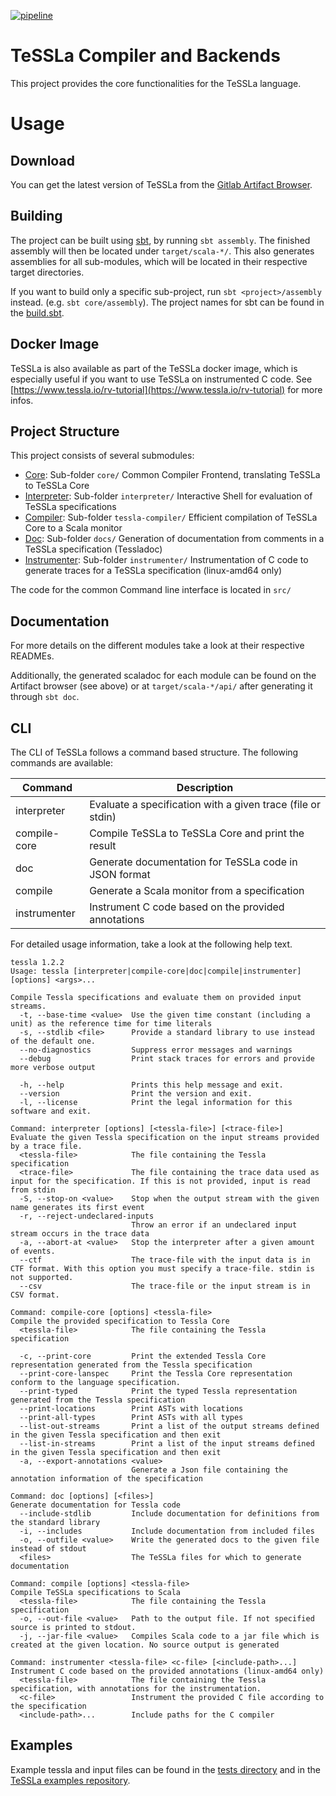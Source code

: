 [![pipeline](https://git.tessla.io/tessla/tessla/badges/development/pipeline.svg)](https://git.tessla.io/tessla/tessla/-/jobs)

# TeSSLa Compiler and Backends

This project provides the core functionalities for the TeSSLa language.

# Usage
## Download

You can get the latest version of TeSSLa from the [Gitlab Artifact Browser](https://git.tessla.io/tessla/tessla/builds/artifacts/development/browse/target/scala-2.13?job=deploy).

## Building

The project can be built using [sbt](https://www.scala-sbt.org/), by running `sbt assembly`. The finished assembly will then be located under `target/scala-*/`. This also generates assemblies for all sub-modules, which will be located in their respective target directories.

If you want to build only a specific sub-project, run `sbt <project>/assembly` instead. (e.g. `sbt core/assembly`). The project names for sbt can be found in the [build.sbt](build.sbt).

## Docker Image

TeSSLa is also available as part of the TeSSLa docker image, which is especially useful if you want to use TeSSLa on instrumented C code. See [https://www.tessla.io/rv-tutorial](https://www.tessla.io/rv-tutorial) for more infos.

## Project Structure

This project consists of several submodules:

- [Core](core/README.md):                    Sub-folder `core/`                Common Compiler Frontend, translating TeSSLa to TeSSLa Core
- [Interpreter](interpreter/README.md):      Sub-folder `interpreter/`         Interactive Shell for evaluation of TeSSLa specifications
- [Compiler](tessla-compiler/README.md):     Sub-folder `tessla-compiler/`     Efficient compilation of TeSSLa Core to a Scala monitor
- [Doc](docs/README.md):                     Sub-folder `docs/`                Generation of documentation from comments in a TeSSLa specification (Tessladoc)
- [Instrumenter](instrumenter/README.md):    Sub-folder `instrumenter/`        Instrumentation of C code to generate traces for a TeSSLa specification (linux-amd64 only)

The code for the common Command line interface is located in `src/`

## Documentation

For more details on the different modules take a look at their respective READMEs.

Additionally, the generated scaladoc for each module can be found on the Artifact browser (see above) or at `target/scala-*/api/` after generating it through `sbt doc`.

## CLI

The CLI of TeSSLa follows a command based structure. The following commands are available:

| Command      | Description                                                 |
|--------------|-------------------------------------------------------------|
| interpreter  | Evaluate a specification with a given trace (file or stdin) |
| compile-core | Compile TeSSLa to TeSSLa Core and print the result          |
| doc          | Generate documentation for TeSSLa code in JSON format       |
| compile      | Generate a Scala monitor from a specification               |
| instrumenter | Instrument C code based on the provided annotations         |


For detailed usage information, take a look at the following help text.
```
tessla 1.2.2
Usage: tessla [interpreter|compile-core|doc|compile|instrumenter] [options] <args>...

Compile Tessla specifications and evaluate them on provided input streams.
  -t, --base-time <value>  Use the given time constant (including a unit) as the reference time for time literals
  -s, --stdlib <file>      Provide a standard library to use instead of the default one.
  --no-diagnostics         Suppress error messages and warnings
  --debug                  Print stack traces for errors and provide more verbose output

  -h, --help               Prints this help message and exit.
  --version                Print the version and exit.
  -l, --license            Print the legal information for this software and exit.

Command: interpreter [options] [<tessla-file>] [<trace-file>]
Evaluate the given Tessla specification on the input streams provided by a trace file.
  <tessla-file>            The file containing the Tessla specification
  <trace-file>             The file containing the trace data used as input for the specification. If this is not provided, input is read from stdin
  -S, --stop-on <value>    Stop when the output stream with the given name generates its first event
  -r, --reject-undeclared-inputs
                           Throw an error if an undeclared input stream occurs in the trace data
  -a, --abort-at <value>   Stop the interpreter after a given amount of events.
  --ctf                    The trace-file with the input data is in CTF format. With this option you must specify a trace-file. stdin is not supported.
  --csv                    The trace-file or the input stream is in CSV format.

Command: compile-core [options] <tessla-file>
Compile the provided specification to Tessla Core
  <tessla-file>            The file containing the Tessla specification

  -c, --print-core         Print the extended Tessla Core representation generated from the Tessla specification
  --print-core-lanspec     Print the Tessla Core representation conform to the language specification.
  --print-typed            Print the typed Tessla representation generated from the Tessla specification
  --print-locations        Print ASTs with locations
  --print-all-types        Print ASTs with all types
  --list-out-streams       Print a list of the output streams defined in the given Tessla specification and then exit
  --list-in-streams        Print a list of the input streams defined in the given Tessla specification and then exit
  -a, --export-annotations <value>
                           Generate a Json file containing the annotation information of the specification

Command: doc [options] [<files>]
Generate documentation for Tessla code
  --include-stdlib         Include documentation for definitions from the standard library
  -i, --includes           Include documentation from included files
  -o, --outfile <value>    Write the generated docs to the given file instead of stdout
  <files>                  The TeSSLa files for which to generate documentation

Command: compile [options] <tessla-file>
Compile TeSSLa specifications to Scala
  <tessla-file>            The file containing the Tessla specification
  -o, --out-file <value>   Path to the output file. If not specified source is printed to stdout.
  -j, --jar-file <value>   Compiles Scala code to a jar file which is created at the given location. No source output is generated

Command: instrumenter <tessla-file> <c-file> [<include-path>...]
Instrument C code based on the provided annotations (linux-amd64 only)
  <tessla-file>            The file containing the Tessla specification, with annotations for the instrumentation.
  <c-file>                 Instrument the provided C file according to the specification
  <include-path>...        Include paths for the C compiler
```

## Examples

Example tessla and input files can be found in the [tests directory](src/test/resources/de/uni_luebeck/isp/tessla/common) and in the [TeSSLa examples repository](https://git.tessla.io/tessla/examples).
